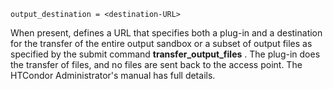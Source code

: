     output_destination = <destination-URL>

When present, defines a URL that specifies both a plug-in and a
destination for the transfer of the entire output sandbox or a subset of
output files as specified by the submit command
**transfer_output_files** . The plug-in does the transfer of files, and
no files are sent back to the access point. The HTCondor Administrator's
manual has full details.
